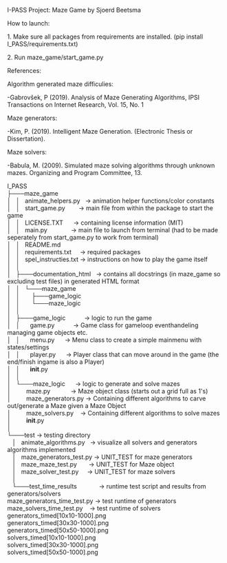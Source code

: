 I-PASS Project: Maze Game by Sjoerd Beetsma

How to launch:

1\. Make sure all packages from requirements are installed. (pip install I_PASS/requirements.txt)

2\. Run maze_game/start_game.py

References:

Algorithm generated maze difficulies:

-Gabrovšek, P (2019). Analysis of Maze Generating Algorithms, IPSI Transactions on Internet Research, Vol. 15, No. 1

Maze generators:

-Kim, P. (2019). Intelligent Maze Generation. (Electronic Thesis or Dissertation).

Maze solvers:

-Babula, M. (2009). Simulated maze solving algorithms through unknown mazes. Organizing and Program Committee, 13.

I_PASS  
├───maze_game  
│   │   animate_helpers.py   -> animation helper functions/color constants  
│   │   start_game.py        -> main file from within the package to start the game  
│   │   LICENSE.TXT       -> containing license information (MIT)  
│   │   main.py               -> main file to launch from terminal (had to be made seperately from start_game.py to work from terminal)  
│   │   README.md  
│   │   requirements.txt     -> required packages  
│   │   spel_instructies.txt -> instructions on how to play the game itself  
│   │  
│   ├───documentation_html   -> contains all docstrings (in maze_game so excluding test files) in generated HTML format  
│   │   └───maze_game  
│   │       ├───game_logic  
│   │       └───maze_logic  
│   │  
│   ├───game_logic           -> logic to run the game  
│   │      game.py           -> Game class for gameloop eventhandeling managing game objects etc.  
│   │      menu.py      -> Menu class to create a simple mainmenu with states/settings  
│   │      player.py      -> Player class that can move around in the game (the end/finish ingame is also a Player)  
│   │      __init__.py  
│   │  
│   └───maze_logic      -> logic to generate and solve mazes  
│         maze.py            -> Maze object class (starts out a grid full as 1's)  
│         maze_generators.py -> Containing different algorithms to carve out/generate a Maze given a Maze Object  
│         maze_solvers.py    -> Containing different algorithms to solve mazes  
│         __init__.py  
│  
└───test -> testing directory  
   │   animate_algorithms.py   -> visualize all solvers and generators algorithms implemented  
   │   maze_generators_test.py -> UNIT_TEST for maze generators  
   │   maze_maze_test.py       -> UNIT_TEST for Maze object  
   │   maze_solver_test.py     -> UNIT_TEST for maze solvers  
   │  
   └───test_time_results             -> runtime test script and results from generators/solvers  
	   maze_generators_time_test.py -> test runtime of generators  
	   maze_solvers_time_test.py    -> test runtime of solvers 
	   generators_timed[10x10-1000].png  
	   generators_timed[30x30-1000].png  
	   generators_timed[50x50-1000].png  
	   solvers_timed[10x10-1000].png  
	   solvers_timed[30x30-1000].png  
	   solvers_timed[50x50-1000].png  
